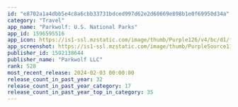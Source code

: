 ```yaml
---
id: "e8702a1a4dbb5e4c8a6cbb33731bdced997d62e2d60669e898b1e0f69950d34a"
category: "Travel"
app_name: "Parkwolf: U.S. National Parks"
app_id: 1596595516
app_icon: https://is1-ssl.mzstatic.com/image/thumb/Purple126/v4/bc/d1/f1/bcd1f136-91e5-9dab-9b62-a1ddc45e61df/AppIcon-0-0-1x_U007emarketing-0-10-0-sRGB-85-220.png/1024x1024bb.png
app_screenshot: https://is1-ssl.mzstatic.com/image/thumb/PurpleSource116/v4/7c/0c/71/7c0c7159-2847-b341-a6d0-73c260364621/789adbe6-05ac-4e6f-b5bb-aabe37f94b87_frame-iPhone11ProMax-1.jpg/1242x2688bb.png
publisher_id: 1592138644
publisher_name: "Parkwolf LLC"
rank: 528
most_recent_release: 2024-02-03 00:00:00
release_count_in_past_year: 32
release_count_in_past_year_category: 17
release_count_in_past_year_top_in_category: 35
---
```

